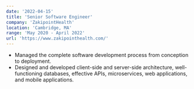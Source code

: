 ```yaml
---
date: '2022-04-15'
title: 'Senior Software Engineer'
company: 'ZakipointHealth'
location: 'Cambridge, MA'
range: 'May 2020 - April 2022'
url: 'https://www.zakipointhealth.com/'
---
```


- Managed the complete software development process from conception to deployment. 
- Designed and developed client-side and server-side architecture, well-functioning databases, effective APIs, microservices, web applications, and mobile applications.
